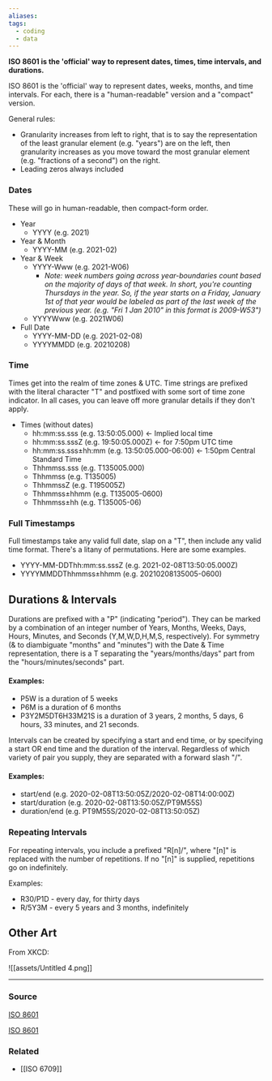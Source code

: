 ```yaml
---
aliases: 
tags:
  - coding
  - data
---
```

**ISO 8601 is the 'official' way to represent dates, times, time intervals, and durations.**

ISO 8601 is the 'official' way to represent dates, weeks, months, and time intervals. For each, there is a "human-readable" version and a "compact" version.

General rules:

- Granularity increases from left to right, that is to say the representation of the least granular element (e.g. "years") are on the left, then granularity increases as you move toward the most granular element (e.g. "fractions of a second") on the right.
- Leading zeros always included

### Dates

These will go in human-readable, then compact-form order.

- Year
    - YYYY (e.g. 2021)
- Year & Month
    - YYYY-MM (e.g. 2021-02)
- Year & Week
    - YYYY-Www (e.g. 2021-W06)
        - *Note: week numbers going across year-boundaries count based on the majority of days of that week. In short, you're counting Thursdays in the year. So, if the year starts on a Friday, January 1st of that year would be labeled as part of the last week of the previous year. (e.g. "Fri 1 Jan 2010" in this format is 2009-W53")*
    - YYYYWww (e.g. 2021W06)
- Full Date
    - YYYY-MM-DD (e.g. 2021-02-08)
    - YYYYMMDD (e.g. 20210208)

### Time

Times get into the realm of time zones & UTC. Time strings are prefixed with the literal character "T" and postfixed with some sort of time zone indicator. In all cases, you can leave off more granular details if they don't apply. 

- Times (without dates)
    - hh:mm:ss.sss (e.g. 13:50:05.000) ← Implied local time
    - hh:mm:ss.sssZ (e.g. 19:50:05.000Z) ← for 7:50pm UTC time
    - hh:mm:ss.sss±hh:mm (e.g. 13:50:05.000-06:00) ← 1:50pm Central Standard Time
    - Thhmmss.sss (e.g. T135005.000)
    - Thhmmss (e.g. T135005)
    - ThhmmssZ (e.g. T195005Z)
    - Thhmmss±hhmm (e.g. T135005-0600)
    - Thhmmss±hh (e.g. T135005-06)

### Full Timestamps

Full timestamps take any valid full date, slap on a "T", then include any valid time format. There's a litany of permutations. Here are some examples.

- YYYY-MM-DDThh:mm:ss.sssZ (e.g. 2021-02-08T13:50:05.000Z)
- YYYYMMDDThhmmss±hhmm (e.g. 20210208135005-0600)

## Durations & Intervals

Durations are prefixed with a "P" (indicating "period"). They can be marked by a combination of an integer number of Years, Months, Weeks, Days, Hours, Minutes, and Seconds (Y,M,W,D,H,M,S, respectively). For symmetry (& to diambiguate "months" and "minutes") with the Date & Time representation, there is a T separating the "years/months/days" part from the "hours/minutes/seconds" part.

#### Examples:
- P5W is a duration of 5 weeks
- P6M is a duration of 6 months
- P3Y2M5DT6H33M21S is a duration of 3 years, 2 months, 5 days, 6 hours, 33 minutes, and 21 seconds.

Intervals can be created by specifying a start and end time, or by specifying a start OR end time and the duration of the interval. Regardless of which variety of pair you supply, they are separated with a forward slash "/".

#### Examples:
- start/end (e.g. 2020-02-08T13:50:05Z/2020-02-08T14:00:00Z)
- start/duration (e.g. 2020-02-08T13:50:05Z/PT9M55S)
- duration/end (e.g. PT9M55S/2020-02-08T13:50:05Z)

### Repeating Intervals

For repeating intervals, you include a prefixed "R[n]/", where "[n]" is replaced with the number of repetitions. If no "[n]" is supplied, repetitions go on indefinitely. 

Examples:
- R30/P1D - every day, for thirty days
- R/5Y3M - every 5 years and 3 months, indefinitely

## Other Art

From XKCD:

![[assets/Untitled 4.png]]

---
### Source

[ISO 8601](https://en.wikipedia.org/wiki/ISO_8601)

[ISO 8601](https://xkcd.com/1179/)

### Related
- [[ISO 6709]]
